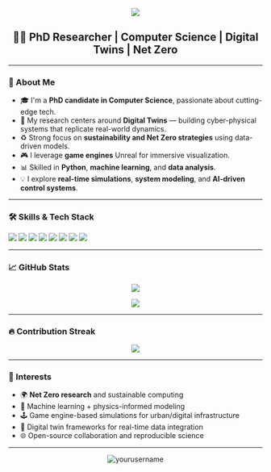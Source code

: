 <p align="center">
  <img src="https://capsule-render.vercel.app/api?type=waving&color=0e5cad&height=200&section=header&text=Welcome%20to%20My%20GitHub!&fontSize=40&fontColor=ffffff" />
</p>

<h2 align="center">👨‍💻 PhD Researcher | Computer Science | Digital Twins | Net Zero</h2>

---

### 👋 About Me

- 🎓 I'm a **PhD candidate in Computer Science**, passionate about cutting-edge tech.
- 🔬 My research centers around **Digital Twins** — building cyber-physical systems that replicate real-world dynamics.
- ♻️ Strong focus on **sustainability and Net Zero strategies** using data-driven models.
- 🎮 I leverage **game engines** Unreal for immersive visualization.
- 📊 Skilled in **Python**, **machine learning**, and **data analysis**.
- 💡 I explore **real-time simulations**, **system modeling**, and **AI-driven control systems**.

---

### 🛠️ Skills & Tech Stack

<p>
  <img src="https://img.shields.io/badge/Python-3776AB?style=for-the-badge&logo=python&logoColor=white" />
  <img src="https://img.shields.io/badge/TensorFlow-FF6F00?style=for-the-badge&logo=tensorflow&logoColor=white" />
  <img src="https://img.shields.io/badge/PyTorch-EE4C2C?style=for-the-badge&logo=pytorch&logoColor=white" />
  <img src="https://img.shields.io/badge/Pandas-150458?style=for-the-badge&logo=pandas&logoColor=white" />
  <img src="https://img.shields.io/badge/Numpy-013243?style=for-the-badge&logo=numpy&logoColor=white" />
  <img src="https://img.shields.io/badge/Unity-000000?style=for-the-badge&logo=unity&logoColor=white" />
  <img src="https://img.shields.io/badge/Unreal-313131?style=for-the-badge&logo=unrealengine&logoColor=white" />
  <img src="https://img.shields.io/badge/Matplotlib-11557c?style=for-the-badge&logo=plotly&logoColor=white" />
</p>

---

### 📈 GitHub Stats

<p align="center">
  <img src="https://github-readme-stats.vercel.app/api?username=yourusername&show_icons=true&theme=tokyonight" />
</p>

<p align="center">
  <img src="https://github-readme-stats.vercel.app/api/top-langs/?username=yourusername&layout=compact&theme=tokyonight" />
</p>

---

### 🔥 Contribution Streak

<p align="center">
  <img src="https://github-readme-streak-stats.herokuapp.com/?user=yourusername&theme=tokyonight" />
</p>

---

### 🌱 Interests

- 🌍 **Net Zero research** and sustainable computing
- 🧠 Machine learning + physics-informed modeling
- 🕹️ Game engine-based simulations for urban/digital infrastructure
- 🧪 Digital twin frameworks for real-time data integration
- 🌐 Open-source collaboration and reproducible science

---

<p align="center">
  <img src="https://komarev.com/ghpvc/?username=yourusername&label=Profile%20Views&color=0e75b6&style=flat" alt="yourusername" />
</p>
